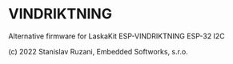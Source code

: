 # VINDRIKTNING
Alternative firmware for LaskaKit ESP-VINDRIKTNING ESP-32 I2C

(c) 2022 Stanislav Ruzani, Embedded Softworks, s.r.o.
